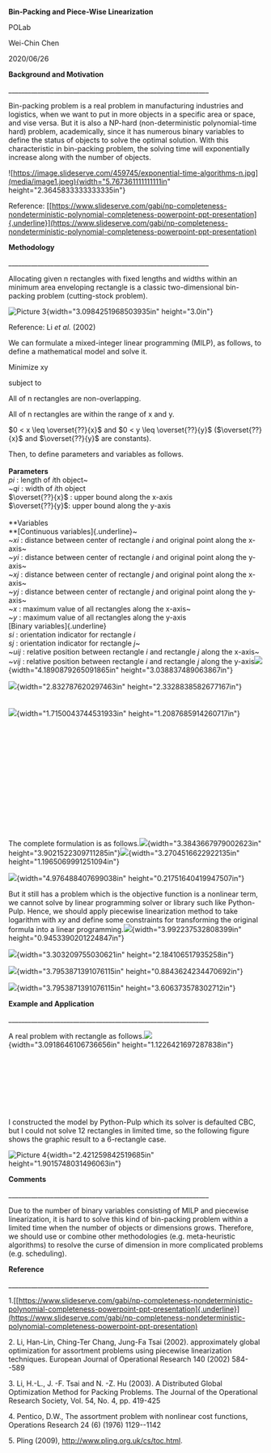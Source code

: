 **Bin-Packing and Piece-Wise Linearization**

POLab

Wei-Chin Chen

2020/06/26

**Background and Motivation**

\_\_\_\_\_\_\_\_\_\_\_\_\_\_\_\_\_\_\_\_\_\_\_\_\_\_\_\_\_\_\_\_\_\_\_\_\_\_\_\_\_\_\_\_\_\_\_\_\_\_\_\_\_\_\_\_\_\_\_\_\_\_

Bin-packing problem is a real problem in manufacturing industries and
logistics, when we want to put in more objects in a specific area or
space, and vise versa. But it is also a NP-hard (non-deterministic
polynomial-time hard) problem, academically, since it has numerous
binary variables to define the status of objects to solve the optimal
solution. With this characteristic in bin-packing problem, the solving
time will exponentially increase along with the number of objects.

![https://image.slideserve.com/459745/exponential-time-algorithms-n.jpg](media/image1.jpeg){width="5.767361111111111in"
height="2.3645833333333335in"}

Reference:
[[https://www.slideserve.com/gabi/np-completeness-nondeterministic-polynomial-completeness-powerpoint-ppt-presentation]{.underline}](https://www.slideserve.com/gabi/np-completeness-nondeterministic-polynomial-completeness-powerpoint-ppt-presentation)

**Methodology**

\_\_\_\_\_\_\_\_\_\_\_\_\_\_\_\_\_\_\_\_\_\_\_\_\_\_\_\_\_\_\_\_\_\_\_\_\_\_\_\_\_\_\_\_\_\_\_\_\_\_\_\_\_\_\_\_\_\_\_\_\_\_

Allocating given n rectangles with fixed lengths and widths within an
minimum area enveloping rectangle is a classic two-dimensional
bin-packing problem (cutting-stock problem).

![Picture 3](media/image1.png){width="3.0984251968503935in"
height="3.0in"}

Reference: Li *et al.* (2002)

We can formulate a mixed-integer linear programming (MILP), as follows,
to define a mathematical model and solve it.

Minimize xy

subject to

All of n rectangles are non-overlapping.

All of n rectangles are within the range of x and y.

$0 < x \leq \overset{??}{x}$ and $0 < y \leq \overset{??}{y}$
($\overset{??}{x}$ and $\overset{??}{y}$ are constants).

Then, to define parameters and variables as follows.\
\
**Parameters**\
$p$$i$ : length of $i$th object~\
~$q$$i$ : width of $i$th object\
$\overset{??}{x}$ : upper bound along the x-axis\
$\overset{??}{y}$: upper bound along the y-axis\
\
**Variables\
**[Continuous variables]{.underline}~\
~$x$$i$ : distance between center of rectangle $i$ and original point
along the x-axis~\
~$y$$i$ : distance between center of rectangle $i$ and original point
along the y-axis~\
~$x$$j$ : distance between center of rectangle $j$ and original point
along the x-axis~\
~$y$$j$ : distance between center of rectangle $j$ and original point
along the y-axis~\
~$x$ : maximum value of all rectangles along the x-axis~\
~$y$ : maximum value of all rectangles along the y-axis\
[Binary variables]{.underline}\
$s$$i$ : orientation indicator for rectangle $i$\
$s$$j$ : orientation indicator for rectangle $j$~\
~$u$$ij$ : relative position between rectangle $i$ and rectangle $j$
along the x-axis~\
~$v$$ij$ : relative position between rectangle $i$ and rectangle $j$
along the y-axis![](media/image2.png){width="4.1890879265091865in"
height="3.038837489063867in"}

![](media/image3.png){width="2.832787620297463in"
height="2.3328838582677167in"}\
\
\
![](media/image4.png){width="1.7150043744531933in"
height="1.2087685914260717in"}\
\
\
\
\
\
\
\
\
\
\
\
\
\
\
The complete formulation is as
follows.![](media/image5.png){width="3.3843667979002623in"
height="3.9021522309711285in"}![](media/image6.png){width="3.2704516622922135in"
height="1.1965069991251094in"}

![](media/image7.png){width="4.976488407699038in"
height="0.21751640419947507in"}

But it still has a problem which is the objective function is a
nonlinear term, we cannot solve by linear programming solver or library
such like Python-Pulp. Hence, we should apply piecewise linearization
method to take logarithm with $x$$y$ and define some constraints for
transforming the original formula into a linear
programming.![](media/image8.png){width="3.992237532808399in"
height="0.9453390201224847in"}

![](media/image9.png){width="3.303209755030621in"
height="2.184106517935258in"}

![](media/image10.png){width="3.7953871391076115in"
height="0.8843624234470692in"}

![](media/image11.png){width="3.7953871391076115in"
height="3.606373578302712in"}

**Example and Application**

\_\_\_\_\_\_\_\_\_\_\_\_\_\_\_\_\_\_\_\_\_\_\_\_\_\_\_\_\_\_\_\_\_\_\_\_\_\_\_\_\_\_\_\_\_\_\_\_\_\_\_\_\_\_\_\_\_\_\_\_\_\_

A real problem with rectangle as
follows.![](media/image12.png){width="3.0918646106736656in"
height="1.1226421697287838in"}\
\
\
\
\
\
\
\
\
I constructed the model by Python-Pulp which its solver is defaulted
CBC, but I could not solve 12 rectangles in limited time, so the
following figure shows the graphic result to a 6-rectangle case.

![Picture 4](media/image13.png){width="2.421259842519685in"
height="1.9015748031496063in"}

**Comments**

\_\_\_\_\_\_\_\_\_\_\_\_\_\_\_\_\_\_\_\_\_\_\_\_\_\_\_\_\_\_\_\_\_\_\_\_\_\_\_\_\_\_\_\_\_\_\_\_\_\_\_\_\_\_\_\_\_\_\_\_\_\_

Due to the number of binary variables consisting of MILP and piecewise
linearization, it is hard to solve this kind of bin-packing problem
within a limited time when the number of objects or dimensions grows.
Therefore, we should use or combine other methodologies (e.g.
meta-heuristic algorithms) to resolve the curse of dimension in more
complicated problems (e.g. scheduling).

**Reference**

\_\_\_\_\_\_\_\_\_\_\_\_\_\_\_\_\_\_\_\_\_\_\_\_\_\_\_\_\_\_\_\_\_\_\_\_\_\_\_\_\_\_\_\_\_\_\_\_\_\_\_\_\_\_\_\_\_\_\_\_\_\_

1\.[[https://www.slideserve.com/gabi/np-completeness-nondeterministic-polynomial-completeness-powerpoint-ppt-presentation]{.underline}](https://www.slideserve.com/gabi/np-completeness-nondeterministic-polynomial-completeness-powerpoint-ppt-presentation)

2\. Li, Han-Lin, Ching-Ter Chang, Jung-Fa Tsai (2002). approximately
global optimization for assortment problems using piecewise
linearization techniques. European Journal of Operational Research 140
(2002) 584--589

3\. Li, H.-L., J. -F. Tsai and N. -Z. Hu (2003). A Distributed Global
Optimization Method for Packing Problems. The Journal of the Operational
Research Society, Vol. 54, No. 4, pp. 419-425

4\. Pentico, D.W., The assortment problem with nonlinear cost functions,
Operations Research 24 (6) (1976) 1129--1142

5\. Pling (2009), http://www.pling.org.uk/cs/toc.html.
